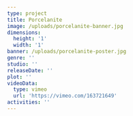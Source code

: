 ```yaml
---
type: project
title: Porcelanite
image: /uploads/porcelanite-banner.jpg
dimensions:
  height: '1'
  width: '1'
banner: /uploads/porcelanite-poster.jpg
genre: ''
studio: ''
releaseDate: ''
plot: ''
videoData:
  type: vimeo
  url: 'https://vimeo.com/163721649'
activities: ''
---
```


